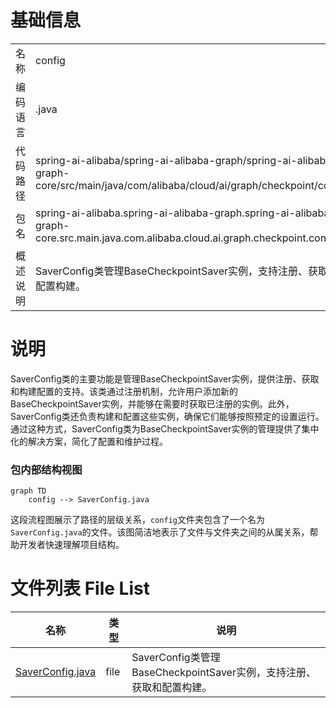 # 基础信息

|      |      |
|------|------|
| 名称 | config |
| 编码语言 | .java |
| 代码路径 | spring-ai-alibaba/spring-ai-alibaba-graph/spring-ai-alibaba-graph-core/src/main/java/com/alibaba/cloud/ai/graph/checkpoint/config |
| 包名 | spring-ai-alibaba.spring-ai-alibaba-graph.spring-ai-alibaba-graph-core.src.main.java.com.alibaba.cloud.ai.graph.checkpoint.config |
| 概述说明 | SaverConfig类管理BaseCheckpointSaver实例，支持注册、获取和配置构建。 |

# 说明

SaverConfig类的主要功能是管理BaseCheckpointSaver实例，提供注册、获取和构建配置的支持。该类通过注册机制，允许用户添加新的BaseCheckpointSaver实例，并能够在需要时获取已注册的实例。此外，SaverConfig类还负责构建和配置这些实例，确保它们能够按照预定的设置运行。通过这种方式，SaverConfig类为BaseCheckpointSaver实例的管理提供了集中化的解决方案，简化了配置和维护过程。


### 包内部结构视图

```mermaid
graph TD
    config --> SaverConfig.java
```

这段流程图展示了路径的层级关系，`config`文件夹包含了一个名为`SaverConfig.java`的文件。该图简洁地表示了文件与文件夹之间的从属关系，帮助开发者快速理解项目结构。

# 文件列表 File List

| 名称   | 类型  | 说明 |
|-------|------|-------------|
| [SaverConfig.java](SaverConfig.md) | file | SaverConfig类管理BaseCheckpointSaver实例，支持注册、获取和配置构建。 |



